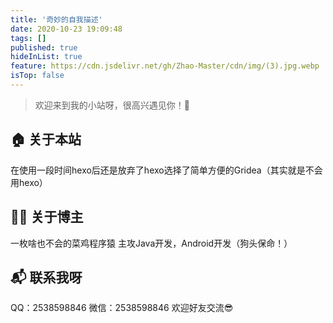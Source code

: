 ```yaml
---
title: '奇妙的自我描述'
date: 2020-10-23 19:09:48
tags: []
published: true
hideInList: true
feature: https://cdn.jsdelivr.net/gh/Zhao-Master/cdn/img/(3).jpg.webp
isTop: false
---
```

> 欢迎来到我的小站呀，很高兴遇见你！🤝

## 🏠 关于本站
在使用一段时间hexo后还是放弃了hexo选择了简单方便的Gridea（其实就是不会用hexo）
## 👨‍💻 关于博主
一枚啥也不会的菜鸡程序猿
主攻Java开发，Android开发（狗头保命！）
## 📬 联系我呀
QQ：2538598846
微信：2538598846
欢迎好友交流😎

